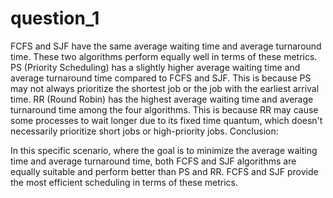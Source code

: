# question_1



FCFS and SJF have the same average waiting time and average turnaround time. These two algorithms perform equally well in terms of these metrics.
PS (Priority Scheduling) has a slightly higher average waiting time and average turnaround time compared to FCFS and SJF. This is because PS may not always prioritize the shortest job or the job with the earliest arrival time.
RR (Round Robin) has the highest average waiting time and average turnaround time among the four algorithms. This is because RR may cause some processes to wait longer due to its fixed time quantum, which doesn't necessarily prioritize short jobs or high-priority jobs.
Conclusion:

In this specific scenario, where the goal is to minimize the average waiting time and average turnaround time, both FCFS and SJF algorithms are equally suitable and perform better than PS and RR.
FCFS and SJF provide the most efficient scheduling in terms of these metrics.

